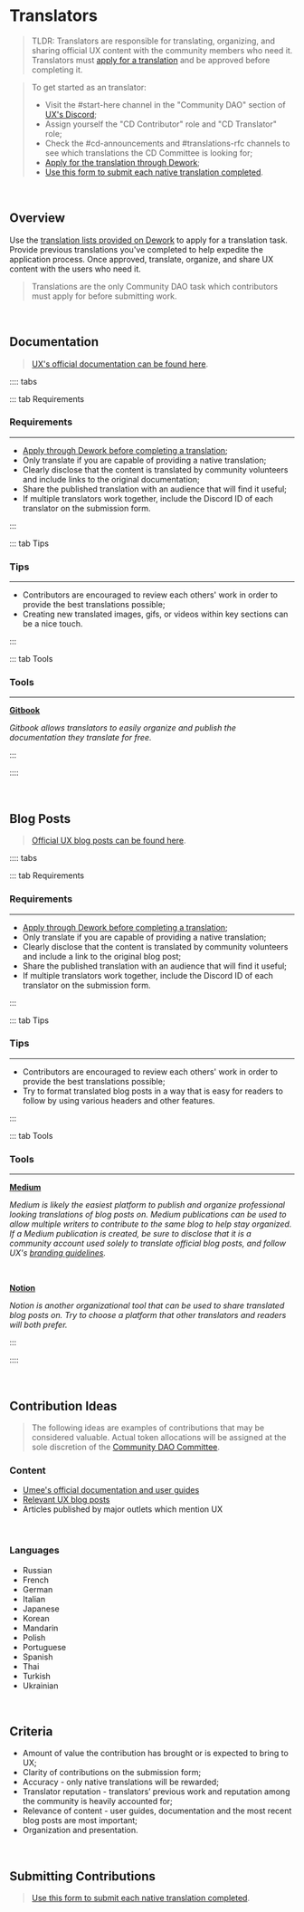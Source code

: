 # Translators

> TLDR: Translators are responsible for translating, organizing, and sharing official UX content with the community members who need it. Translators must [apply for a translation](https://app.dework.xyz/umee-community-dao/translations-42914/overview) and be approved before completing it.

> To get started as an translator:
>
> - Visit the #start-here channel in the "Community DAO" section of [UX's Discord](https://discord.gg/uxchain);
> - Assign yourself the "CD Contributor" role and "CD Translator" role;
> - Check the #cd-announcements and #translations-rfc channels to see which translations the CD Committee is looking for;
> - [Apply for the translation through Dework](https://app.dework.xyz/umee-community-dao/translations-42914/overview);
> - [Use this form to submit each native translation completed](https://dyno.gg/form/a16fa490).

<br>

## Overview

Use the [translation lists provided on Dework](https://app.dework.xyz/umee-community-dao/translations-42914/overview) to apply for a translation task. Provide previous translations you've completed to help expedite the application process. Once approved, translate, organize, and share UX content with the users who need it.

> Translations are the only Community DAO task which contributors must apply for before submitting work.

<br>

## Documentation

> [UX's official documentation can be found here](https://umeeversity.umee.cc/).

:::: tabs

::: tab Requirements

### Requirements

---

- [Apply through Dework before completing a translation](https://app.dework.xyz/umee-community-dao/translations-42914/overview);
- Only translate if you are capable of providing a native translation;
- Clearly disclose that the content is translated by community volunteers and include links to the original documentation;
- Share the published translation with an audience that will find it useful;
- If multiple translators work together, include the Discord ID of each translator on the submission form.

:::

::: tab Tips

### Tips

---

- Contributors are encouraged to review each others' work in order to provide the best translations possible;
- Creating new translated images, gifs, or videos within key sections can be a nice touch.

:::

::: tab Tools

### Tools

---

**[Gitbook](https://www.gitbook.com/)**

_Gitbook allows translators to easily organize and publish the documentation they translate for free._

:::

::::

<br>

## Blog Posts

> [Official UX blog posts can be found here](https://umee.cc/blog/).

:::: tabs

::: tab Requirements

### Requirements

---

- [Apply through Dework before completing a translation](https://app.dework.xyz/umee-community-dao/translations-42914/overview);
- Only translate if you are capable of providing a native translation;
- Clearly disclose that the content is translated by community volunteers and include a link to the original blog post;
- Share the published translation with an audience that will find it useful;
- If multiple translators work together, include the Discord ID of each translator on the submission form.

:::

::: tab Tips

### Tips

---

- Contributors are encouraged to review each others' work in order to provide the best translations possible;
- Try to format translated blog posts in a way that is easy for readers to follow by using various headers and other features.

:::

::: tab Tools

### Tools

---

**[Medium](https://medium.com/)**

_Medium is likely the easiest platform to publish and organize professional looking translations of blog posts on. Medium publications can be used to allow multiple writers to contribute to the same blog to help stay organized. If a Medium publication is created, be sure to disclose that it is a community account used solely to translate official blog posts, and follow UX's [branding guidelines](https://umee.cc/brand/)._

<br>

**[Notion](https://www.notion.so/product)**

_Notion is another organizational tool that can be used to share translated blog posts on. Try to choose a platform that other translators and readers will both prefer._

:::

::::

<br>

## Contribution Ideas

> The following ideas are examples of contributions that may be considered valuable. Actual token allocations will be assigned at the sole discretion of the [Community DAO Committee](/governance/community-dao/overview.html#the-committee).

### Content

- [Umee's official documentation and user guides](https://umeeversity.umee.cc/)
- [Relevant UX blog posts](https://umee.cc/blog/)
- Articles published by major outlets which mention UX

<br>

### Languages

- Russian
- French
- German
- Italian
- Japanese
- Korean
- Mandarin
- Polish
- Portuguese
- Spanish
- Thai
- Turkish
- Ukrainian

<br>

## Criteria

- Amount of value the contribution has brought or is expected to bring to UX;
- Clarity of contributions on the submission form;
- Accuracy - only native translations will be rewarded;
- Translator reputation - translators’ previous work and reputation among the community is heavily accounted for;
- Relevance of content - user guides, documentation and the most recent blog posts are most important;
- Organization and presentation.

<br>

## Submitting Contributions

> [Use this form to submit each native translation completed](https://dyno.gg/form/a16fa490).
